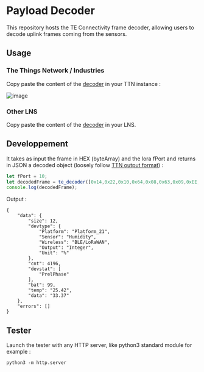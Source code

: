 # Payload Decoder

This repository hosts the TE Connectivity frame decoder, allowing users to decode uplink frames coming from the sensors.

## Usage

### The Things Network / Industries

Copy paste the content of the [decoder](/TnnJsDecoder/TE_TtnDecoder.js) in your TTN instance : 

![image](https://github.com/user-attachments/assets/b8082379-6dd8-4117-8f70-224ac23f67dc)


### Other LNS

Copy paste the content of the [decoder](/TnnJsDecoder/TE_TtnDecoder.js) in your LNS. 


## Developpement

It takes as input the frame in HEX (byteArray) and the lora fPort and returns in JSON a decoded object (loosely follow [TTN output format](https://www.thethingsindustries.com/docs/integrations/payload-formatters/javascript/uplink/)) : 

```Javascript
let fPort = 10;
let decodedFrame = te_decoder([0x14,0x22,0x10,0x64,0x08,0x63,0x09,0xEE,0x00,0x00,0x0D,0x09], fPort);
console.log(decodedFrame);
```

Output : 

```
{
    "data": {
        "size": 12,
        "devtype": {
            "Platform": "Platform_21",
            "Sensor": "Humidity",
            "Wireless": "BLE/LoRaWAN",
            "Output": "Integer",
            "Unit": "%"
        },
        "cnt": 4196,
        "devstat": [
            "PrelPhase"
        ],
        "bat": 99,
        "temp": "25.42",
        "data": "33.37"
    },
    "errors": []
}
```

## Tester

Launch the tester with any HTTP server, like python3 standard module for example : 

```python3 -m http.server```

